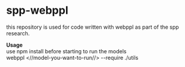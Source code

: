 # spp-webppl
this repository is used for code written with webppl as part of the spp research.

<b>Usage</b></br>
use npm install before starting to run the models
</br>
webppl <//model-you-want-to-run//> --require ./utils
